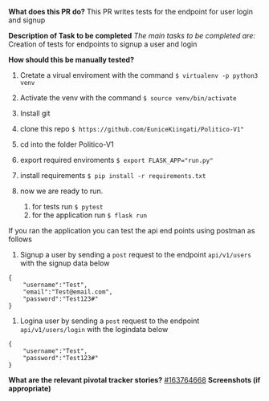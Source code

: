 **What does this PR do?**
This PR writes tests for the endpoint for user login and signup

**Description of Task to be completed**
_The main tasks to be completed are:_
Creation of tests for endpoints to signup a user and login

**How should this be manually tested?**

1. Cretate  a virual enviroment with the command
   `$ virtualenv -p python3 venv`
2. Activate the venv with the command
   `$ source venv/bin/activate`
3. Install git
4. clone this repo
   `$ https://github.com/EuniceKiingati/Politico-V1"`
5. cd into the folder Politico-V1
6. export required enviroments
   `$ export FLASK_APP="run.py"`
7. install requirements
   `$ pip install -r requirements.txt`
8. now we are ready to run.
   
   1. for tests run
      `$ pytest`
   2. for the application run
      `$ flask run`

If you ran the application you can test the api end points using postman as follows

1. Signup a user by sending a `post` request to the endpoint `api/v1/users` with the signup data below

```
{
	"username":"Test",
	"email":"Test@email.com",
	"password":"Test123#"
}
```
1. Logina user by sending a `post` request to the endpoint `api/v1/users/login` with the logindata below

```
{
	"username":"Test",
	"password":"Test123#"
}
```
**What are the relevant pivotal tracker stories?**
[#163764668](https://www.pivotaltracker.com/story/show/163764668)
**Screenshots (if appropriate)**